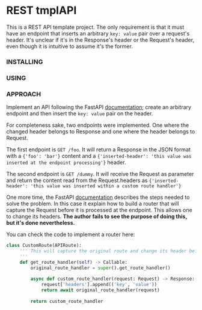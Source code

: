 # REST tmplAPI
This is a REST API template project. The only requirement is that it must have an endpoint that inserts an arbitrary `key: value` pair over a request's header. It's unclear if it's in the Response's header or the Request's header, even though it is intuitive to assume it's the former.


### INSTALLING

### USING

### APPROACH

Implement an API following the FastAPI [documentation](https://fastapi.tiangolo.com/); create an arbitrary endpoint and then insert the `key: value` pair on the header. 

For completeness sake, two endpoints were implemented. One where the changed header belongs to Response and one where the header belongs to Request.



The first endpoint is `GET /foo`. It will return a Response in the JSON format with a `{'foo': 'bar'}` content and  a `{'inserted-header': 'this value was inserted at the endpoint processing'}` header.



The second endpoint is `GET /dummy`. It will receive the Request as parameter and return the content read from the Request.headers as `{'inserted-header': 'this value was inserted within a custom route handler'}`

One more time, the FastAPI [documentation](https://fastapi.tiangolo.com/advanced/custom-request-and-route/) describes the steps needed to solve the problem. In this case it explain how to build a router that will capture the Request before it is processed at the endpoint. This allows one to change its headers. **The author fails to see the purpose of doing this, but it's done nevertheless.**

You can check the code to implement a router here:

``` Python
class CustomRoute(APIRoute):
     ''' This will capture the original route and change its header before processing it at the endpoint
     '''
     def get_route_handler(self) -> Callable:
         original_route_handler = super().get_route_handler()
 
         async def custom_route_handler(request: Request) -> Response:
             request['headers'].append(('key', 'value'))
             return await original_route_handler(request)
 
         return custom_route_handler
```

